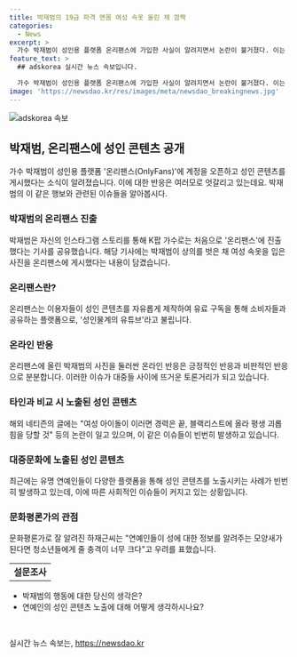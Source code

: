 ```yaml
---
title: 박재범의 19금 파격 맨몸 여성 속옷 올린 채 깜짝
categories:
  - News
excerpt: >
  가수 박재범이 성인용 플랫폼 온리팬스에 가입한 사실이 알려지면서 논란이 불거졌다. 이는 K팝 가수로는 처음이었고, 온리팬스는 성인 콘텐츠가 많은 플랫폼으로, 박재범의 활동에 대한 기대와 우려가 엇갈리고 있다. 박재범은 사진과 영상 등을 올리며 파격적인 활동을 이어가고 있지만, 온라인 반응은 긍정적인 반응과 비판이 극명하게 갈리고 있다. 또한, 연예인들을 통한 성인 콘텐츠의 노출이 증가하면서 대중들 사이에서 논란이 끊이지 않고 있다. 한편, 이러한 현상이 청소년들에게 미치는 영향에 대한 우려도 커지고 있다.
feature_text: >
  ## adskorea 실시간 뉴스 속보입니다.

  가수 박재범이 성인용 플랫폼 온리팬스에 가입한 사실이 알려지면서 논란이 불거졌다. 이는 K팝 가수로는 처음이었고, 온리팬스는 성인 콘텐츠가 많은 플랫폼으로, 박재범의 활동에 대한 기대와 우려가 엇갈리고 있다. 박재범은 사진과 영상 등을 올리며 파격적인 활동을 이어가고 있지만, 온라인 반응은 긍정적인 반응과 비판이 극명하게 갈리고 있다. 또한, 연예인들을 통한 성인 콘텐츠의 노출이 증가하면서 대중들 사이에서 논란이 끊이지 않고 있다. 한편, 이러한 현상이 청소년들에게 미치는 영향에 대한 우려도 커지고 있다.
image: 'https://newsdao.kr/res/images/meta/newsdao_breakingnews.jpg'
---
```


<p><img src="https://newsdao.kr/res/images/meta/newsdao_breakingnews.jpg" alt="adskorea 속보" /></p>

<h2 data-ke-size="size26">박재범, 온리팬스에 성인 콘텐츠 공개</h2>

<p data-ke-size="size16">가수 박재범이 성인용 플랫폼 '온리팬스(OnlyFans)'에 계정을 오픈하고 성인 콘텐츠를 게시했다는 소식이 알려졌습니다. 이에 대한 반응은 여러모로 엇갈리고 있는데요. 박재범의 이 같은 행보와 관련된 이슈들을 알아봅시다.</p>

<h3>박재범의 온리팬스 진출</h3>

<p data-ke-size="size16">박재범은 자신의 인스타그램 스토리를 통해 K팝 가수로는 처음으로 '온리팬스'에 진출했다는 기사를 공유했습니다. 해당 기사에는 박재범이 상의를 벗은 채 여성 속옷을 입은 사진을 온리팬스에 게시했다는 내용이 담겼습니다.</p>

<h3>온리팬스란?</h3>

<p data-ke-size="size16">온리팬스는 이용자들이 성인 콘텐츠를 자유롭게 제작하여 유료 구독을 통해 소비자들과 공유하는 플랫폼으로, '성인물계의 유튜브'라고 불립니다.</p>

<h3>온라인 반응</h3>

<p data-ke-size="size16">온리팬스에 올린 박재범의 사진을 둘러싼 온라인 반응은 긍정적인 반응과 비판적인 반응으로 분분합니다. 이러한 이슈가 대중들 사이에 뜨거운 토론거리가 되고 있습니다.</p>

<h3>타인과 비교 시 노출된 성인 콘텐츠</h3>

<p data-ke-size="size16">해외 네티즌의 글에는 "여성 아이돌이 이러면 경력은 끝, 블랙리스트에 올라 평생 괴롭힘을 당할 것" 등의 논란이 일고 있으며, 이 같은 이슈들이 빈번히 발생하고 있습니다.</p>

<h3>대중문화에 노출된 성인 콘텐츠</h3>

<p data-ke-size="size16">최근에는 유명 연예인들이 다양한 플랫폼을 통해 성인 콘텐츠를 노출시키는 사례가 빈번히 발생하고 있는데, 이에 따른 사회적인 이슈들이 커지고 있는 상황입니다.</p>

<h3>문화평론가의 관점</h3>

<p data-ke-size="size16">문화평론가로 잘 알려진 하재근씨는 "연예인들이 성에 대한 정보를 알려주는 모양새가 된다면 청소년들에게 줄 충격이 너무 크다"고 우려를 표했습니다.</p>

<table>
    <tbody>
        <tr>
            <td style="text-align: center; height: 17px;"><b>설문조사</b></td>
        </tr>
    </tbody>
</table>

<ul>
    <li>박재범의 행동에 대한 당신의 생각은?</li>
    <li>연예인의 성인 콘텐츠 노출에 대해 어떻게 생각하시나요?</li>
</ul>

<p data-ke-size="size16">&nbsp;</p>
실시간 뉴스 속보는, <a href="https://newsdao.kr" rel="dofollow">https://newsdao.kr</a>



